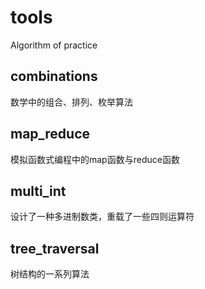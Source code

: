 tools
=====

Algorithm of practice


combinations
------------
数学中的组合、排列、枚举算法


map_reduce
------------
模拟函数式编程中的map函数与reduce函数


multi_int
------------
设计了一种多进制数类，重载了一些四则运算符


tree_traversal
-------------
树结构的一系列算法
